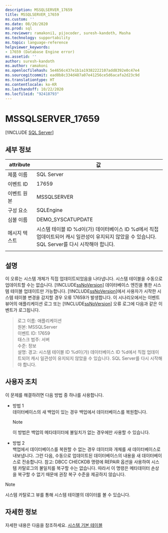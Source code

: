 ```yaml
---
description: MSSQLSERVER_17659
title: MSSQLSERVER_17659
ms.custom: ''
ms.date: 08/20/2020
ms.prod: sql
ms.reviewer: ramakoni1, pijocoder, suresh-kandoth, Masha
ms.technology: supportability
ms.topic: language-reference
helpviewer_keywords:
- 17659 (Database Engine error)
ms.assetid: ''
author: suresh-kandoth
ms.author: ramakoni
ms.openlocfilehash: 5e4656c437e1b1a19382222107add8392e0c47e4
ms.sourcegitcommit: ead0b8c334d487a07e41256ce5d6acafa2d23c9d
ms.translationtype: HT
ms.contentlocale: ko-KR
ms.lasthandoff: 10/22/2020
ms.locfileid: "92418793"
---
```

# <a name="mssqlserver_17659"></a>MSSQLSERVER_17659
 [!INCLUDE [SQL Server](../../includes/applies-to-version/sqlserver.md)]

## <a name="details"></a>세부 정보

|attribute|값|
|---|---|
|제품 이름|SQL Server|
|이벤트 ID|17659|
|이벤트 원본|MSSQLSERVER|
|구성 요소|SQLEngine|
|심볼 이름|DEMO_SYSCATUPDATE|
|메시지 텍스트|시스템 테이블 ID \%d이(가) 데이터베이스 ID \%d에서 직접 업데이트되어 캐시 일관성이 유지되지 않았을 수 있습니다. <br/> SQL Server를 다시 시작해야 합니다.|
||

## <a name="explanation"></a>설명

이 오류는 시스템 개체가 직접 업데이트되었음을 나타냅니다. 시스템 테이블을 수동으로 업데이트할 수는 없습니다. [!INCLUDE[ssNoVersion](../../includes/ssnoversion-md.md)] 데이터베이스 엔진을 통한 시스템 테이블 업데이트만 가능합니다. [!INCLUDE[ssNoVersion](../../includes/ssnoversion-md.md)]에서 사용자가 시작한 시스템 테이블 변경을 감지할 경우 오류 17659가 발생합니다. 이 시나리오에서는 이벤트 뷰어의 애플리케이션 로그 또는 [!INCLUDE[ssNoVersion](../../includes/ssnoversion-md.md)] 오류 로그에 다음과 같은 이벤트가 로그됩니다.

> 로그 이름: 애플리케이션  
원본: MSSQLServer  
이벤트 ID: 17659  
태스크 범주: 서버  
수준: 정보  
설명: 경고: 시스템 테이블 ID \%d이(가) 데이터베이스 ID %d에서 직접 업데이트되어 캐시 일관성이 유지되지 않았을 수 있습니다. SQL Server를 다시 시작해야 합니다.

## <a name="user-action"></a>사용자 조치

이 문제를 해결하려면 다음 방법 중 하나를 사용합니다.

- 방법 1  
    데이터베이스의 새 백업이 있는 경우 백업에서 데이터베이스를 복원합니다.  
    > [!NOTE]
    > 이 방법은 백업의 메타데이터에 불일치가 없는 경우에만 사용할 수 있습니다.  

- 방법 2  
    백업에서 데이터베이스를 복원할 수 없는 경우 데이터와 개체를 새 데이터베이스로 내보냅니다. 그런 다음, 수동으로 업데이트된 데이터베이스의 내용을 새 데이터베이스로 전송합니다. 참고: DBCC CHECKDB 명령에 REPAIR 옵션을 사용하여 시스템 카탈로그의 불일치를 복구할 수는 없습니다. 따라서 이 명령은 메타데이터 손상을 복구할 수 없기 때문에 권장 복구 수준을 제공하지 않습니다.

> [!NOTE]
> 시스템 카탈로그 뷰를 통해 시스템 테이블의 데이터를 볼 수 있습니다.

## <a name="more-information"></a>자세한 정보

자세한 내용은 다음을 참조하세요. [시스템 기본 테이블](/sql/relational-databases/system-tables/system-base-tables)
